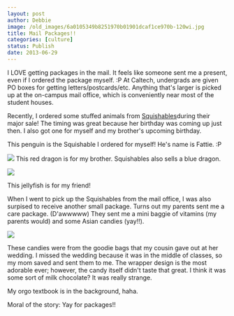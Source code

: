 ```yaml
---
layout: post
author: Debbie
image: /old_images/6a0105349b8251970b01901dcaf1ce970b-120wi.jpg
title: Mail Packages!! 
categories: [culture]
status: Publish
date: 2013-06-29
---
```


I LOVE getting packages in the mail. It feels like someone sent me a present, even if I ordered the package myself. :P At Caltech, undergrads are given PO boxes for getting letters/postcards/etc. Anything that's larger is picked up at the on-campus mail office, which is conveniently near most of the student houses.

Recently, I ordered some stuffed animals from [Squishables](https://www.squishable.com/)during their major sale! The timing was great because her birthday was coming up just then. I also got one for myself and my brother's upcoming birthday.

This penguin is the Squishable I ordered for myself! He's name is Fattie. :P


![](/old_images/6a0105349b8251970b01901dcaf35c970b-120wi.jpg)
This red dragon is for my brother. Squishables also sells a blue dragon.


![](/old_images/6a0105349b8251970b01901dcb008e970b-120wi.jpg)

This jellyfish is for my friend!

When I went to pick up the Squishables from the mail office, I was also surpised to receive another small package. Turns out my parents sent me a care package. (D'awwwww) They sent me a mini baggie of vitamins (my parents would) and some Asian candies (yay!!).


![](/old_images/6a0105349b8251970b0192ab89781b970d-120wi.jpg)

These candies were from the goodie bags that my cousin gave out at her wedding. I missed the wedding because it was in the middle of classes, so my mom saved and sent them to me. The wrapper design is the most adorable ever; however, the candy itself didn't taste that great. I think it was some sort of milk chocolate? It was really strange.

My orgo textbook is in the background, haha.

Moral of the story: Yay for packages!!
